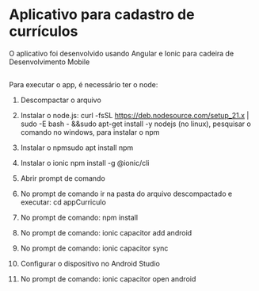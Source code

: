 
# Aplicativo para cadastro de currículos

O aplicativo foi desenvolvido usando Angular e Ionic para cadeira de Desenvolvimento Mobile


## 
Para executar o app, é necessário ter o node:

1. Descompactar o arquivo

2. Instalar o node.js: curl -fsSL https://deb.nodesource.com/setup_21.x | sudo -E bash - &&sudo apt-get install -y nodejs (no linux), pesquisar o comando no windows, para instalar o npm

3. Instalar o npmsudo apt install npm 

4. Instalar o ionic npm install -g @ionic/cli

5. Abrir prompt de comando

6. No prompt de comando ir na pasta do arquivo descompactado e executar: cd appCurriculo

7. No prompt de comando: npm install

8. No prompt de comando: ionic capacitor add android

9. No prompt de comando: ionic capacitor sync

10. Configurar o dispositivo no Android Studio

11. No prompt de comando: ionic capacitor open android
